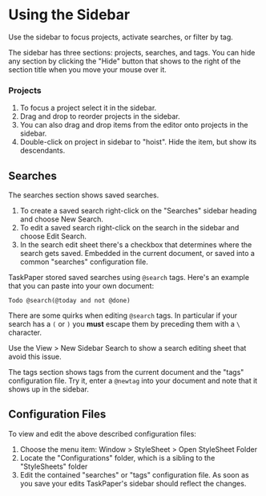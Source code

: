 # Using the Sidebar

Use the sidebar to focus projects, activate searches, or filter by tag.

The sidebar has three sections: projects, searches, and tags. You can hide any section by clicking the "Hide" button that shows to the right of the section title when you move your mouse over it.

### Projects <a id="projects"></a>

1. To focus a project select it in the sidebar.
2. Drag and drop to reorder projects in the sidebar.
3. You can also drag and drop items from the editor onto projects in the sidebar.
4. Double-click on project in sidebar to "hoist". Hide the item, but show its descendants.

## Searches <a id="searches"></a>

The searches section shows saved searches.

1. To create a saved search right-click on the "Searches" sidebar heading and choose New Search.
2. To edit a saved search right-click on the search in the sidebar and choose Edit Search.
3. In the search edit sheet there's a checkbox that determines where the search gets saved. Embedded in the current document, or saved into a common "searches" configuration file.

TaskPaper stored saved searches using `@search` tags. Here's an example that you can paste into your own document:

```text
Todo @search(@today and not @done)
```

There are some quirks when editing `@search` tags. In particular if your search has a `(` or `)` you **must** escape them by preceding them with a `\` character.

Use the View &gt; New Sidebar Search to show a search editing sheet that avoid this issue.

The tags section shows tags from the current document and the "tags" configuration file. Try it, enter a `@newtag` into your document and note that it shows up in the sidebar.

## Configuration Files <a id="configuration-files"></a>

To view and edit the above described configuration files:

1. Choose the menu item: Window &gt; StyleSheet &gt; Open StyleSheet Folder
2. Locate the "Configurations" folder, which is a sibling to the "StyleSheets" folder
3. Edit the contained "searches" or "tags" configuration file. As soon as you save your edits TaskPaper's sidebar should reflect the changes.

